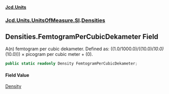 #### [Jcd.Units](index.md 'index')
### [Jcd.Units.UnitsOfMeasure.SI](Jcd.Units.UnitsOfMeasure.SI.md 'Jcd.Units.UnitsOfMeasure.SI').[Densities](Densities.md 'Jcd.Units.UnitsOfMeasure.SI.Densities')

## Densities.FemtogramPerCubicDekameter Field

A(n) femtogram per cubic dekameter. Defined as: ((1.0/1000.0)/((10.0)*(10.0)*(10.0))) × picogram per cubic meter + (0).

```csharp
public static readonly Density FemtogramPerCubicDekameter;
```

#### Field Value
[Density](Density.md 'Jcd.Units.UnitTypes.Density')